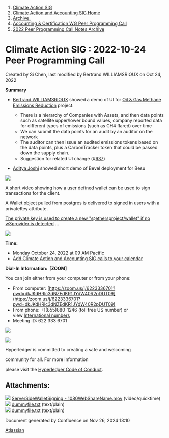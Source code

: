 1. [Climate Action SIG](index.html)
2. [Climate Action and Accounting SIG Home](Climate-Action-and-Accounting-SIG-Home_19005445.html)
3. [Archive\_](Archive__19006062.html)
4. [Accounting &amp; Certification WG Peer Programming Call](19006574.html)
5. [2022 Peer Programming Call Notes Archive](2022-Peer-Programming-Call-Notes-Archive_19008759.html)

# Climate Action SIG : 2022-10-24 Peer Programming Call

Created by Si Chen, last modified by Bertrand WILLIAMSRIOUX on Oct 24, 2022

**Summary**

- [Bertrand WILLIAMSRIOUX](https://lf-hyperledger.atlassian.net/wiki/people/712020:57613290-3ad4-4f53-8166-19a9bdb9c047?ref=confluence) showed a demo of UI for [Oil &amp; Gas Methane Emissions Reduction](19008903.html) project:
  
  - There is a hierarchy of Companies with Assets, and then data points such as satellite upper/lower bound values, company reported data for different types of emissions (such as CH4 flared) over time
  - We can submit the data points for an audit by an auditor on the network
  - The auditor can then issue an audited emissions tokens based on the data points, plus a CarbonTracker token that could be passed down the supply chain.
  - Suggestion for related UI change (#[637](https://github.com/hyperledger-labs/blockchain-carbon-accounting/issues/637))
- [Aditya Joshi](https://lf-hyperledger.atlassian.net/wiki/people/5a5129ceb12c7029722bbcac?ref=confluence) showed short demo of Bevel deployment for Besu

![](plugins/servlet/confluence/placeholder/unknown-attachment)

A short video showing how a user defined wallet can be used to sign transactions for the client.

A Wallet object pulled from postgres is delivered to signed in users with a privateKey attribute.

[The private key is used to create a new "@ethersproject/wallet" if no w3provider is detected](https://github.com/hyperledger-labs/blockchain-carbon-accounting/blob/17f46b56a5b9303685c51cac19f9fb8875b8ed2b/app/frontend/react-app/src/services/contract-functions.ts#L231) ...

![](plugins/servlet/confluence/placeholder/unknown-attachment)

**Time:**

- Monday October 24, 2022 at 09 AM Pacific
- [Add Climate Action and Accounting SIG calls to your calendar](https://lists.hyperledger.org/g/climate-sig/ics/invite.ics?repeatid=31581)

**Dial-In Information:  \[ZOOM]**

You can join either from your computer or from your phone:

- From computer: [https://zoom.us/j/6223336701?pwd=dkJKdHRlc3dNZEdKR1JYdW40R2pDUT09](https://zoom.us/j/6223336701?pwd=dkJKdHRlc3dNZEdKR1JYdW40R2pDUT09)
- From phone: +1(855)880-1246 (toll free US number) or view [International numbers](https://zoom.us/u/bAaJoyznp)
- Meeting ID: 622 333 6701

![](https://wiki.hyperledger.org/download/attachments/29034696/Antitrustnotice.png?version=1&modificationDate=1581695654000&api=v2)

![](https://wiki.hyperledger.org/download/attachments/2392771/welcome.png?version=2&modificationDate=1572450107000&api=v2)

Hyperledger is committed to creating a safe and welcoming

community for all. For more information

please visit the [Hyperledger Code of Conduct](https://lf-hyperledger.atlassian.net/wiki/spaces/HYP/pages/19595281/Hyperledger+Code+of+Conduct).

## Attachments:

![](images/icons/bullet_blue.gif) [ServerSideWalletSigning - 1080WebShareName.mov](attachments/19009766/19009769.mov) (video/quicktime)  
![](images/icons/bullet_blue.gif) [dummyfile.txt](attachments/19009766/19009771.txt) (text/plain)  
![](images/icons/bullet_blue.gif) [dummyfile.txt](attachments/19009766/19009767.txt) (text/plain)

Document generated by Confluence on Nov 26, 2024 13:10

[Atlassian](http://www.atlassian.com/)
